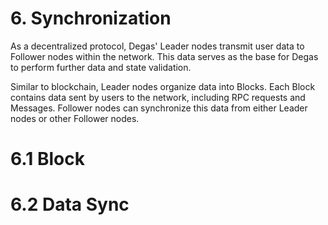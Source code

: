 # 6. Synchronization

As a decentralized protocol, Degas' Leader nodes transmit user data to Follower nodes within the network. This data serves as the base for Degas to perform further data and state validation.

Similar to blockchain, Leader nodes organize data into Blocks. Each Block contains data sent by users to the network, including RPC requests and Messages. Follower nodes can synchronize this data from either Leader nodes or other Follower nodes.

# 6.1 Block




# 6.2 Data Sync
